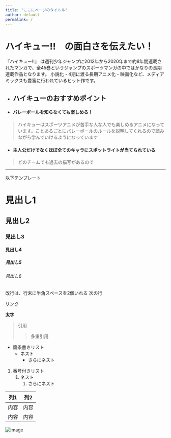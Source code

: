 ```yaml
---
title: "ここにページのタイトル"
author: default
permalink: /
---
```

# **ハイキュー!!　の面白さを伝えたい！**
『ハイキュー!!』 は週刊少年ジャンプに2012年から2020年まで約8年間連載されたマンガで、全45巻というジャンプのスポーツマンガの中ではかなりの長期連載作品となります。 小説化・4期に渡る長期アニメ化・映画化など、メディアミックスも豊富に行われているヒット作です。

- ## ハイキューのおすすめポイント

- #### バレーボールを知らなくても楽しめる！
> ハイキューはスポーツアニメが苦手な人な人でも楽しめるアニメになっています。ことあるごとにバレーボールのルールを説明してくれるので読みながら学んでいけるようになっています
- #### 主人公だけでなくほぼ全てのキャラにスポットライトが当てられている
> どのチームでも過去の描写があるので 
　　





---

以下テンプレート

# 見出し1
## 見出し2
### 見出し3
#### 見出し4
##### 見出し5
###### 見出し6

改行は、行末に半角スペースを2個いれる
次の行

[リンク](https://www.google.co.jp/)

**太字**

> 引用
>> 多重引用


- 箇条書きリスト
  - ネスト
    - さらにネスト


1. 番号付きリスト
   1. ネスト
      1. さらにネスト


| 列1  | 列2  |
|-----|-----|
| 内容  | 内容  |
| 内容  | 内容  |

![image](/GHPages_WebSite/assets/images/logo-150.png)
